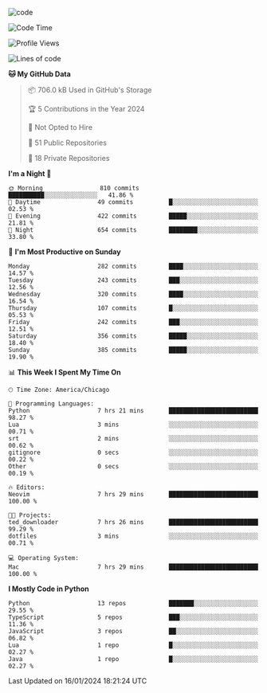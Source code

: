 
<!--
**liuyaanng/liuyaanng** is a ✨ _special_ ✨ repository because its `README.md` (this file) appears on your GitHub profile.

Here are some ideas to get you started:

- 🔭 I’m currently working on ...
- 🌱 I’m currently learning ...
- 👯 I’m looking to collaborate on ...
- 🤔 I’m looking for help with ...
- 💬 Ask me about ...
- 📫 How to reach me: ...
- 😄 Pronouns: ...
- ⚡ Fun fact: ...
-->


![code](https://cdn.jsdelivr.net/gh/liuyaanng/liuyaanng@1.0/code.gif) 

<!--START_SECTION:waka-->
![Code Time](http://img.shields.io/badge/Code%20Time-304%20hrs%2012%20mins-blue)

![Profile Views](http://img.shields.io/badge/Profile%20Views-0-blue)

![Lines of code](https://img.shields.io/badge/From%20Hello%20World%20I%27ve%20Written-14.4%20million%20lines%20of%20code-blue)

**🐱 My GitHub Data** 

> 📦 706.0 kB Used in GitHub's Storage 
 > 
> 🏆 5 Contributions in the Year 2024
 > 
> 🚫 Not Opted to Hire
 > 
> 📜 51 Public Repositories 
 > 
> 🔑 18 Private Repositories 
 > 
**I'm a Night 🦉** 

```text
🌞 Morning                810 commits         ██████████░░░░░░░░░░░░░░░   41.86 % 
🌆 Daytime                49 commits          █░░░░░░░░░░░░░░░░░░░░░░░░   02.53 % 
🌃 Evening                422 commits         █████░░░░░░░░░░░░░░░░░░░░   21.81 % 
🌙 Night                  654 commits         ████████░░░░░░░░░░░░░░░░░   33.80 % 
```
📅 **I'm Most Productive on Sunday** 

```text
Monday                   282 commits         ████░░░░░░░░░░░░░░░░░░░░░   14.57 % 
Tuesday                  243 commits         ███░░░░░░░░░░░░░░░░░░░░░░   12.56 % 
Wednesday                320 commits         ████░░░░░░░░░░░░░░░░░░░░░   16.54 % 
Thursday                 107 commits         █░░░░░░░░░░░░░░░░░░░░░░░░   05.53 % 
Friday                   242 commits         ███░░░░░░░░░░░░░░░░░░░░░░   12.51 % 
Saturday                 356 commits         █████░░░░░░░░░░░░░░░░░░░░   18.40 % 
Sunday                   385 commits         █████░░░░░░░░░░░░░░░░░░░░   19.90 % 
```


📊 **This Week I Spent My Time On** 

```text
🕑︎ Time Zone: America/Chicago

💬 Programming Languages: 
Python                   7 hrs 21 mins       █████████████████████████   98.27 % 
Lua                      3 mins              ░░░░░░░░░░░░░░░░░░░░░░░░░   00.71 % 
srt                      2 mins              ░░░░░░░░░░░░░░░░░░░░░░░░░   00.62 % 
gitignore                0 secs              ░░░░░░░░░░░░░░░░░░░░░░░░░   00.22 % 
Other                    0 secs              ░░░░░░░░░░░░░░░░░░░░░░░░░   00.19 % 

🔥 Editors: 
Neovim                   7 hrs 29 mins       █████████████████████████   100.00 % 

🐱‍💻 Projects: 
ted_downloader           7 hrs 26 mins       █████████████████████████   99.29 % 
dotfiles                 3 mins              ░░░░░░░░░░░░░░░░░░░░░░░░░   00.71 % 

💻 Operating System: 
Mac                      7 hrs 29 mins       █████████████████████████   100.00 % 
```

**I Mostly Code in Python** 

```text
Python                   13 repos            ███████░░░░░░░░░░░░░░░░░░   29.55 % 
TypeScript               5 repos             ███░░░░░░░░░░░░░░░░░░░░░░   11.36 % 
JavaScript               3 repos             ██░░░░░░░░░░░░░░░░░░░░░░░   06.82 % 
Lua                      1 repo              █░░░░░░░░░░░░░░░░░░░░░░░░   02.27 % 
Java                     1 repo              █░░░░░░░░░░░░░░░░░░░░░░░░   02.27 % 
```




 Last Updated on 16/01/2024 18:21:24 UTC
<!--END_SECTION:waka-->
